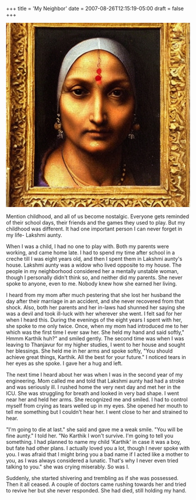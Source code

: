 +++
title = 'My Neighbor'
date = 2007-08-26T12:15:19-05:00
draft = false
+++

![neighbor](../../content/images/my-neighbor.jpg)

Mention childhood, and all of us become nostalgic. Everyone gets reminded of their school days, their friends and the games they used to play. But my childhood was different. It had one important person I can never forget in my life- Lakshmi aunty.

When I was a child, I had no one to play with. Both my parents were working, and came home late. I had to spend my time after school in a creche till I was eight years old, and then I spent them in Lakshmi aunty's house. Lakshmi aunty was a widow who lived opposite to my house. The people in my neighborhood considered her a mentally unstable woman, though I personally didn't think so, and neither did my parents. She never spoke to anyone, even to me. Nobody knew how she earned her living. 

I heard from my mom after much pestering that she lost her husband the day after their marriage in an accident, and she never recovered from that shock. Also, both her parents and her in-laws had shunned her saying she was a devil and took ill-luck with her wherever she went. I felt sad for her when I heard this. During the evenings of the eight years I spent with her, she spoke to me only twice. Once, when my mom had introduced me to her which was the first time I ever saw her. She held my hand and said softly," Hmmm Karthik huh?" and smiled gently. The second time was when I was leaving to Thanjavur for my higher studies, I went to her house and sought her blessings. She held me in her arms and spoke softly, "You should achieve great things, Karthik. All the best for your future." I noticed tears in her eyes as she spoke. I gave her a hug and left.

The next time I heard about her was when I was in the second year of my engineering. Mom called me and told that Lakshmi aunty had had a stroke and was seriously ill. I rushed home the very next day and met her in the ICU. She was struggling for breath and looked in very bad shape. I went near her and held her arms. She recognized me and smiled. I had to control myself from crying as tears welled up in my eyes. She opened her mouth to tell me something but I couldn't hear her. I went close to her and strained to hear. 

"I'm going to die at last." she said and gave me a weak smile. 
"You will be fine aunty." I told her. 
"No Karthik I won't survive. I'm going to tell you something. I had planned to name my child 'Karthik' in case it was a boy, but fate had other plans. I actually loved you a lot, though I never spoke with you. I was afraid that I might bring you a bad name if I acted like a mother to you, as I was always considered a lunatic. That's why I never even tried talking to you." she was crying miserably. So was I.

Suddenly, she started shivering and trembling as if she was possessed. Then it all ceased. A couple of doctors came rushing towards her and tried to revive her but she never responded. She had died, still holding my hand.

